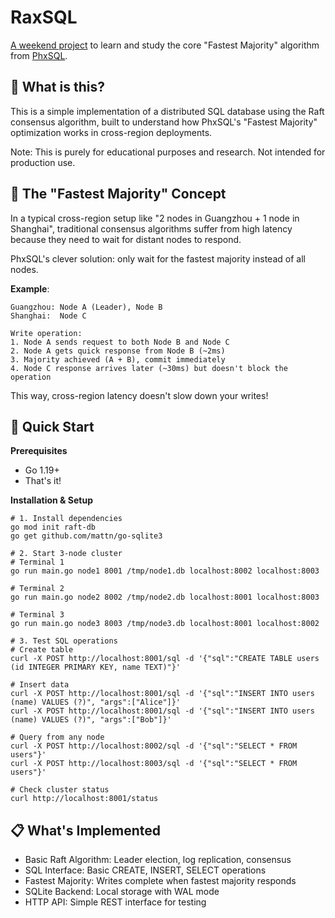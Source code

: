 # RaxSQL

[A weekend project](https://www.supasaf.com/blog/general/phxsql) to learn and study the core "Fastest Majority" algorithm from [PhxSQL](https://github.com/Tencent/phxsql).

## 📖 What is this?
This is a simple implementation of a distributed SQL database using the Raft consensus algorithm, built to understand how PhxSQL's "Fastest Majority" optimization works in cross-region deployments.

Note: This is purely for educational purposes and research. Not intended for production use.

## 🎯 The "Fastest Majority" Concept
In a typical cross-region setup like "2 nodes in Guangzhou + 1 node in Shanghai", traditional consensus algorithms suffer from high latency because they need to wait for distant nodes to respond.

PhxSQL's clever solution: only wait for the fastest majority instead of all nodes.

**Example**:

```
Guangzhou: Node A (Leader), Node B  
Shanghai:  Node C

Write operation:
1. Node A sends request to both Node B and Node C
2. Node A gets quick response from Node B (~2ms)
3. Majority achieved (A + B), commit immediately  
4. Node C response arrives later (~30ms) but doesn't block the operation
```

This way, cross-region latency doesn't slow down your writes!

## 🚀 Quick Start

**Prerequisites**
- Go 1.19+
- That's it!

**Installation & Setup**

```shell
# 1. Install dependencies
go mod init raft-db
go get github.com/mattn/go-sqlite3

# 2. Start 3-node cluster
# Terminal 1
go run main.go node1 8001 /tmp/node1.db localhost:8002 localhost:8003

# Terminal 2  
go run main.go node2 8002 /tmp/node2.db localhost:8001 localhost:8003   

# Terminal 3
go run main.go node3 8003 /tmp/node3.db localhost:8001 localhost:8002

# 3. Test SQL operations
# Create table
curl -X POST http://localhost:8001/sql -d '{"sql":"CREATE TABLE users (id INTEGER PRIMARY KEY, name TEXT)"}'

# Insert data
curl -X POST http://localhost:8001/sql -d '{"sql":"INSERT INTO users (name) VALUES (?)", "args":["Alice"]}'
curl -X POST http://localhost:8001/sql -d '{"sql":"INSERT INTO users (name) VALUES (?)", "args":["Bob"]}'

# Query from any node
curl -X POST http://localhost:8002/sql -d '{"sql":"SELECT * FROM users"}'
curl -X POST http://localhost:8003/sql -d '{"sql":"SELECT * FROM users"}'

# Check cluster status
curl http://localhost:8001/status
```

## 📋 What's Implemented

- Basic Raft Algorithm: Leader election, log replication, consensus
- SQL Interface: Basic CREATE, INSERT, SELECT operations
- Fastest Majority: Writes complete when fastest majority responds
- SQLite Backend: Local storage with WAL mode
- HTTP API: Simple REST interface for testing
